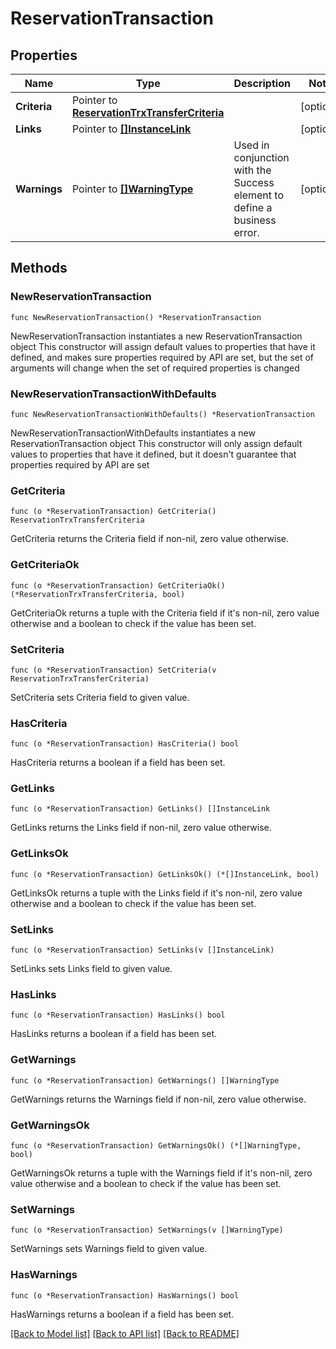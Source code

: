 # ReservationTransaction

## Properties

Name | Type | Description | Notes
------------ | ------------- | ------------- | -------------
**Criteria** | Pointer to [**ReservationTrxTransferCriteria**](ReservationTrxTransferCriteria.md) |  | [optional] 
**Links** | Pointer to [**[]InstanceLink**](InstanceLink.md) |  | [optional] 
**Warnings** | Pointer to [**[]WarningType**](WarningType.md) | Used in conjunction with the Success element to define a business error. | [optional] 

## Methods

### NewReservationTransaction

`func NewReservationTransaction() *ReservationTransaction`

NewReservationTransaction instantiates a new ReservationTransaction object
This constructor will assign default values to properties that have it defined,
and makes sure properties required by API are set, but the set of arguments
will change when the set of required properties is changed

### NewReservationTransactionWithDefaults

`func NewReservationTransactionWithDefaults() *ReservationTransaction`

NewReservationTransactionWithDefaults instantiates a new ReservationTransaction object
This constructor will only assign default values to properties that have it defined,
but it doesn't guarantee that properties required by API are set

### GetCriteria

`func (o *ReservationTransaction) GetCriteria() ReservationTrxTransferCriteria`

GetCriteria returns the Criteria field if non-nil, zero value otherwise.

### GetCriteriaOk

`func (o *ReservationTransaction) GetCriteriaOk() (*ReservationTrxTransferCriteria, bool)`

GetCriteriaOk returns a tuple with the Criteria field if it's non-nil, zero value otherwise
and a boolean to check if the value has been set.

### SetCriteria

`func (o *ReservationTransaction) SetCriteria(v ReservationTrxTransferCriteria)`

SetCriteria sets Criteria field to given value.

### HasCriteria

`func (o *ReservationTransaction) HasCriteria() bool`

HasCriteria returns a boolean if a field has been set.

### GetLinks

`func (o *ReservationTransaction) GetLinks() []InstanceLink`

GetLinks returns the Links field if non-nil, zero value otherwise.

### GetLinksOk

`func (o *ReservationTransaction) GetLinksOk() (*[]InstanceLink, bool)`

GetLinksOk returns a tuple with the Links field if it's non-nil, zero value otherwise
and a boolean to check if the value has been set.

### SetLinks

`func (o *ReservationTransaction) SetLinks(v []InstanceLink)`

SetLinks sets Links field to given value.

### HasLinks

`func (o *ReservationTransaction) HasLinks() bool`

HasLinks returns a boolean if a field has been set.

### GetWarnings

`func (o *ReservationTransaction) GetWarnings() []WarningType`

GetWarnings returns the Warnings field if non-nil, zero value otherwise.

### GetWarningsOk

`func (o *ReservationTransaction) GetWarningsOk() (*[]WarningType, bool)`

GetWarningsOk returns a tuple with the Warnings field if it's non-nil, zero value otherwise
and a boolean to check if the value has been set.

### SetWarnings

`func (o *ReservationTransaction) SetWarnings(v []WarningType)`

SetWarnings sets Warnings field to given value.

### HasWarnings

`func (o *ReservationTransaction) HasWarnings() bool`

HasWarnings returns a boolean if a field has been set.


[[Back to Model list]](../README.md#documentation-for-models) [[Back to API list]](../README.md#documentation-for-api-endpoints) [[Back to README]](../README.md)


